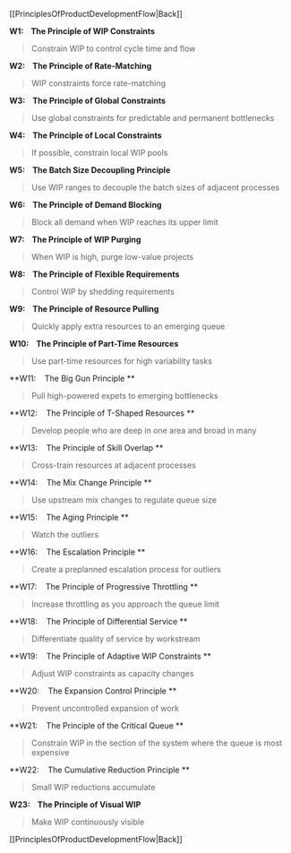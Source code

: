 [[PrinciplesOfProductDevelopmentFlow|Back]]

**W1:    The Principle of WIP Constraints** 
> Constrain WIP to control cycle time and flow

**W2:    The Principle of Rate-Matching**
> WIP constraints force rate-matching

**W3:    The Principle of Global Constraints**
> Use global constraints for predictable and permanent bottlenecks

**W4:    The Principle of Local Constraints**
> If possible, constrain local WIP pools

**W5:    The Batch Size Decoupling Principle**
> Use WIP ranges to decouple the batch sizes of adjacent processes

**W6:    The Principle of Demand Blocking**
> Block all demand when WIP reaches its upper limit

**W7:    The Principle of WIP Purging**
> When WIP is high, purge low-value projects

**W8:    The Principle of Flexible Requirements**
> Control WIP by shedding requirements

**W9:    The Principle of Resource Pulling**
> Quickly apply extra resources to an emerging queue

**W10:    The Principle of Part-Time Resources**
> Use part-time resources for high variability tasks

**W11:    The Big Gun Principle **
> Pull high-powered expets to emerging bottlenecks

**W12:    The Principle of T-Shaped Resources **
> Develop people who are deep in one area and broad in many

**W13:    The Principle of Skill Overlap **
> Cross-train resources at adjacent processes

**W14:    The Mix Change Principle **
> Use upstream mix changes to regulate queue size

**W15:    The Aging Principle **
> Watch the outliers

**W16:    The Escalation Principle **
> Create a preplanned escalation process for outliers

**W17:    The Principle of Progressive Throttling **
> Increase throttling as you approach the queue limit

**W18:    The Principle of Differential Service **
> Differentiate quality of service by workstream

**W19:    The Principle of Adaptive WIP Constraints **
> Adjust WIP constraints as capacity changes

**W20:    The Expansion Control Principle **
> Prevent uncontrolled expansion of work

**W21:    The Principle of the Critical Queue **
> Constrain WIP in the section of the system where the queue is most expensive

**W22:    The Cumulative Reduction Principle **
> Small WIP reductions accumulate

**W23:    The Principle of Visual WIP**
> Make WIP continuously visible

[[PrinciplesOfProductDevelopmentFlow|Back]]